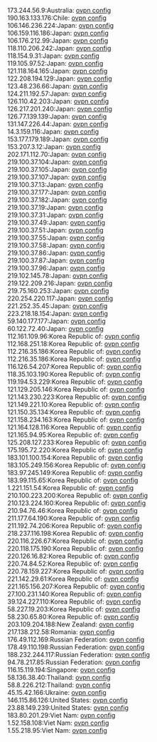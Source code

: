173.244.56.9:Australia: [ovpn config](vpn/173_244_56_9.ovpn)  
190.163.133.176:Chile: [ovpn config](vpn/190_163_133_176.ovpn)  
106.146.236.224:Japan: [ovpn config](vpn/106_146_236_224.ovpn)  
106.159.116.186:Japan: [ovpn config](vpn/106_159_116_186.ovpn)  
106.176.212.99:Japan: [ovpn config](vpn/106_176_212_99.ovpn)  
118.110.206.242:Japan: [ovpn config](vpn/118_110_206_242.ovpn)  
118.154.9.31:Japan: [ovpn config](vpn/118_154_9_31.ovpn)  
119.105.97.52:Japan: [ovpn config](vpn/119_105_97_52.ovpn)  
121.118.164.165:Japan: [ovpn config](vpn/121_118_164_165.ovpn)  
122.208.194.129:Japan: [ovpn config](vpn/122_208_194_129.ovpn)  
123.48.236.66:Japan: [ovpn config](vpn/123_48_236_66.ovpn)  
124.211.192.57:Japan: [ovpn config](vpn/124_211_192_57.ovpn)  
126.110.42.203:Japan: [ovpn config](vpn/126_110_42_203.ovpn)  
126.217.201.240:Japan: [ovpn config](vpn/126_217_201_240.ovpn)  
126.77.139.139:Japan: [ovpn config](vpn/126_77_139_139.ovpn)  
131.147.226.44:Japan: [ovpn config](vpn/131_147_226_44.ovpn)  
14.3.159.116:Japan: [ovpn config](vpn/14_3_159_116.ovpn)  
153.177.179.189:Japan: [ovpn config](vpn/153_177_179_189.ovpn)  
153.207.3.12:Japan: [ovpn config](vpn/153_207_3_12.ovpn)  
202.171.112.70:Japan: [ovpn config](vpn/202_171_112_70.ovpn)  
219.100.37.104:Japan: [ovpn config](vpn/219_100_37_104.ovpn)  
219.100.37.105:Japan: [ovpn config](vpn/219_100_37_105.ovpn)  
219.100.37.107:Japan: [ovpn config](vpn/219_100_37_107.ovpn)  
219.100.37.13:Japan: [ovpn config](vpn/219_100_37_13.ovpn)  
219.100.37.177:Japan: [ovpn config](vpn/219_100_37_177.ovpn)  
219.100.37.182:Japan: [ovpn config](vpn/219_100_37_182.ovpn)  
219.100.37.19:Japan: [ovpn config](vpn/219_100_37_19.ovpn)  
219.100.37.31:Japan: [ovpn config](vpn/219_100_37_31.ovpn)  
219.100.37.49:Japan: [ovpn config](vpn/219_100_37_49.ovpn)  
219.100.37.51:Japan: [ovpn config](vpn/219_100_37_51.ovpn)  
219.100.37.55:Japan: [ovpn config](vpn/219_100_37_55.ovpn)  
219.100.37.58:Japan: [ovpn config](vpn/219_100_37_58.ovpn)  
219.100.37.86:Japan: [ovpn config](vpn/219_100_37_86.ovpn)  
219.100.37.87:Japan: [ovpn config](vpn/219_100_37_87.ovpn)  
219.100.37.96:Japan: [ovpn config](vpn/219_100_37_96.ovpn)  
219.102.145.78:Japan: [ovpn config](vpn/219_102_145_78.ovpn)  
219.122.209.216:Japan: [ovpn config](vpn/219_122_209_216.ovpn)  
219.75.160.253:Japan: [ovpn config](vpn/219_75_160_253.ovpn)  
220.254.220.117:Japan: [ovpn config](vpn/220_254_220_117.ovpn)  
221.252.35.45:Japan: [ovpn config](vpn/221_252_35_45.ovpn)  
223.218.18.154:Japan: [ovpn config](vpn/223_218_18_154.ovpn)  
59.140.177.177:Japan: [ovpn config](vpn/59_140_177_177.ovpn)  
60.122.72.40:Japan: [ovpn config](vpn/60_122_72_40.ovpn)  
112.161.109.96:Korea Republic of: [ovpn config](vpn/112_161_109_96.ovpn)  
112.168.251.18:Korea Republic of: [ovpn config](vpn/112_168_251_18.ovpn)  
112.216.35.186:Korea Republic of: [ovpn config](vpn/112_216_35_186.ovpn)  
112.216.35.186:Korea Republic of: [ovpn config](vpn/112_216_35_186.ovpn)  
116.126.54.207:Korea Republic of: [ovpn config](vpn/116_126_54_207.ovpn)  
118.35.103.190:Korea Republic of: [ovpn config](vpn/118_35_103_190.ovpn)  
119.194.53.229:Korea Republic of: [ovpn config](vpn/119_194_53_229.ovpn)  
121.129.205.146:Korea Republic of: [ovpn config](vpn/121_129_205_146.ovpn)  
121.143.230.223:Korea Republic of: [ovpn config](vpn/121_143_230_223.ovpn)  
121.149.221.10:Korea Republic of: [ovpn config](vpn/121_149_221_10.ovpn)  
121.150.35.134:Korea Republic of: [ovpn config](vpn/121_150_35_134.ovpn)  
121.158.234.163:Korea Republic of: [ovpn config](vpn/121_158_234_163.ovpn)  
121.164.128.116:Korea Republic of: [ovpn config](vpn/121_164_128_116.ovpn)  
121.165.94.95:Korea Republic of: [ovpn config](vpn/121_165_94_95.ovpn)  
125.208.127.233:Korea Republic of: [ovpn config](vpn/125_208_127_233.ovpn)  
175.195.72.220:Korea Republic of: [ovpn config](vpn/175_195_72_220.ovpn)  
183.101.100.154:Korea Republic of: [ovpn config](vpn/183_101_100_154.ovpn)  
183.105.249.156:Korea Republic of: [ovpn config](vpn/183_105_249_156.ovpn)  
183.97.245.149:Korea Republic of: [ovpn config](vpn/183_97_245_149.ovpn)  
183.99.115.65:Korea Republic of: [ovpn config](vpn/183_99_115_65.ovpn)  
1.221.151.54:Korea Republic of: [ovpn config](vpn/1_221_151_54.ovpn)  
210.100.223.200:Korea Republic of: [ovpn config](vpn/210_100_223_200.ovpn)  
210.123.224.160:Korea Republic of: [ovpn config](vpn/210_123_224_160.ovpn)  
210.94.76.46:Korea Republic of: [ovpn config](vpn/210_94_76_46.ovpn)  
211.177.64.190:Korea Republic of: [ovpn config](vpn/211_177_64_190.ovpn)  
211.192.74.206:Korea Republic of: [ovpn config](vpn/211_192_74_206.ovpn)  
218.237.116.198:Korea Republic of: [ovpn config](vpn/218_237_116_198.ovpn)  
220.116.226.67:Korea Republic of: [ovpn config](vpn/220_116_226_67.ovpn)  
220.118.175.190:Korea Republic of: [ovpn config](vpn/220_118_175_190.ovpn)  
220.126.16.82:Korea Republic of: [ovpn config](vpn/220_126_16_82.ovpn)  
220.74.84.52:Korea Republic of: [ovpn config](vpn/220_74_84_52.ovpn)  
220.78.159.227:Korea Republic of: [ovpn config](vpn/220_78_159_227.ovpn)  
221.142.29.61:Korea Republic of: [ovpn config](vpn/221_142_29_61.ovpn)  
221.165.156.207:Korea Republic of: [ovpn config](vpn/221_165_156_207.ovpn)  
27.100.231.140:Korea Republic of: [ovpn config](vpn/27_100_231_140.ovpn)  
39.124.227.110:Korea Republic of: [ovpn config](vpn/39_124_227_110.ovpn)  
58.227.19.203:Korea Republic of: [ovpn config](vpn/58_227_19_203.ovpn)  
58.230.65.80:Korea Republic of: [ovpn config](vpn/58_230_65_80.ovpn)  
203.109.204.188:New Zealand: [ovpn config](vpn/203_109_204_188.ovpn)  
217.138.212.58:Romania: [ovpn config](vpn/217_138_212_58.ovpn)  
176.49.112.169:Russian Federation: [ovpn config](vpn/176_49_112_169.ovpn)  
178.49.110.198:Russian Federation: [ovpn config](vpn/178_49_110_198.ovpn)  
188.232.244.117:Russian Federation: [ovpn config](vpn/188_232_244_117.ovpn)  
94.78.217.85:Russian Federation: [ovpn config](vpn/94_78_217_85.ovpn)  
116.15.119.194:Singapore: [ovpn config](vpn/116_15_119_194.ovpn)  
58.136.38.40:Thailand: [ovpn config](vpn/58_136_38_40.ovpn)  
58.8.226.212:Thailand: [ovpn config](vpn/58_8_226_212.ovpn)  
45.15.42.166:Ukraine: [ovpn config](vpn/45_15_42_166.ovpn)  
146.115.86.126:United States: [ovpn config](vpn/146_115_86_126.ovpn)  
23.88.149.239:United States: [ovpn config](vpn/23_88_149_239.ovpn)  
183.80.201.29:Viet Nam: [ovpn config](vpn/183_80_201_29.ovpn)  
1.52.158.108:Viet Nam: [ovpn config](vpn/1_52_158_108.ovpn)  
1.55.218.95:Viet Nam: [ovpn config](vpn/1_55_218_95.ovpn)  
